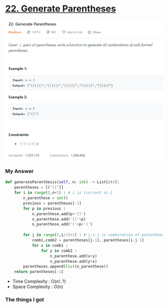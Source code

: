 # [22. Generate Parentheses](https://leetcode.com/problems/generate-parentheses/)

![image](Problem.png)



### My Answer

```python
def generateParenthesis(self, n: int) -> List[str]:
    parentheses = [["()"]]
    for i in range(2,n+1) : # i is (current n)-1
        n_parenthese = set()
        previous = parentheses[-1]
        for p in previous : 
            n_parenthese.add(p+'()')    
            n_parenthese.add('()'+p)    
            n_parenthese.add('('+p+')')

        for j in range(2,i//2+1) : # j,i-j is combination of parentheses
        	comb1,comb2 = parentheses[j-1], parentheses[i-j-1]
            for x in comb1 : 
            	for y in comb2 : 
                	n_parenthese.add(x+y)
                    n_parenthese.add(y+x)
		parentheses.append(list(n_parenthese))
	return parentheses[-1]
```

* Time Complexity : O(n!..?)
* Space Complexity : O(n)



### The things I got
